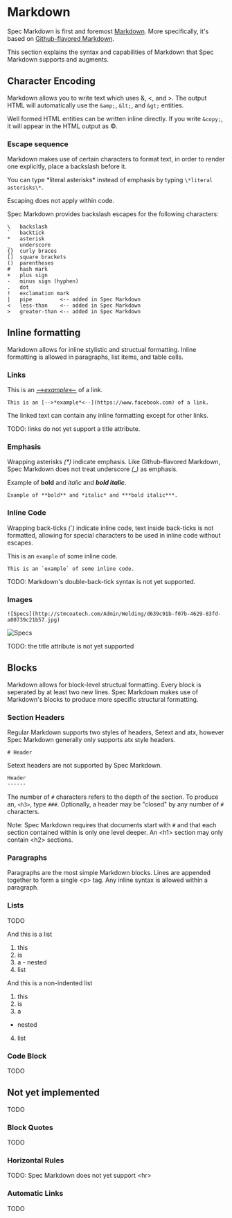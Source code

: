 # Markdown

Spec Markdown is first and foremost [Markdown](http://daringfireball.net/projects/markdown/syntax).
More specifically, it's based on [Github-flavored Markdown](https://help.github.com/articles/github-flavored-markdown/).

This section explains the syntax and capabilities of Markdown that Spec Markdown
supports and augments.


## Character Encoding

Markdown allows you to write text which uses &, <, and >. The output HTML will
automatically use the `&amp;`, `&lt;`, and `&gt;` entities.

Well formed HTML entities can be written inline directly. If you write `&copy;`,
it will appear in the HTML output as &copy;.


### Escape sequence

Markdown makes use of certain characters to format text, in order to render one
explicitly, place a backslash before it.

You can type \*literal asterisks\* instead of emphasis by typing
`\*literal asterisks\*`.

Escaping does not apply within code.

Spec Markdown provides backslash escapes for the following characters:

```
\   backslash
`   backtick
*   asterisk
_   underscore
{}  curly braces
[]  square brackets
()  parentheses
#   hash mark
+   plus sign
-   minus sign (hyphen)
.   dot
!   exclamation mark
|   pipe         <-- added in Spec Markdown
<   less-than    <-- added in Spec Markdown
>   greater-than <-- added in Spec Markdown
```


## Inline formatting

Markdown allows for inline stylistic and structual formatting. Inline
formatting is allowed in paragraphs, list items, and table cells.


### Links

This is an [-->*example*<--](https://www.facebook.com) of a link.

```
This is an [-->*example*<--](https://www.facebook.com) of a link.
```

The linked text can contain any inline formatting except for other links.

TODO: links do not yet support a title attribute.


### Emphasis

Wrapping asterisks *(\*)* indicate emphasis. Like Github-flavored
Markdown, Spec Markdown does not treat underscore *(_)* as emphasis.

Example of **bold** and *italic* and ***bold italic***.

```
Example of **bold** and *italic* and ***bold italic***.
```


### Inline Code

Wrapping back-ticks *(\`)* indicate inline code, text inside back-ticks is not
formatted, allowing for special characters to be used in inline code without
escapes.

This is an `example` of some inline code.

```
This is an `example` of some inline code.
```

TODO: Markdown's double-back-tick syntax is not yet supported.


### Images

```
![Specs](http://stmcoatech.com/Admin/Welding/d639c91b-f07b-4629-83fd-a00739c21b57.jpg)
```

![Specs](http://stmcoatech.com/Admin/Welding/d639c91b-f07b-4629-83fd-a00739c21b57.jpg)

TODO: the title attribute is not yet supported


## Blocks

Markdown allows for block-level structual formatting. Every block is seperated
by at least two new lines. Spec Markdown makes use of Markdown's blocks to
produce more specific structural formatting.


### Section Headers

Regular Markdown supports two styles of headers, Setext and atx, however Spec
Markdown generally only supports atx style headers.

```
# Header
```

Setext headers are not supported by Spec Markdown.

```!
Header
------
```

The number of `#` characters refers to the depth of the section. To produce an,
`<h3>`, type `###`. Optionally, a header may be "closed" by any number of `#`
characters.

Note: Spec Markdown requires that documents start with `#` and that each section
contained within is only one level deeper. An \<h1> section may only contain
\<h2> sections.


### Paragraphs

Paragraphs are the most simple Markdown blocks. Lines are appended together to
form a single \<p> tag. Any inline syntax is allowed within a paragraph.


### Lists

TODO

And this is a list

  1. this
  2. is
  3. a
    - nested
  4. list

And this is a non-indented list

1. this
2. is
3. a
  - nested
4. list


### Code Block

TODO


## Not yet implemented

TODO


### Block Quotes

TODO


### Horizontal Rules

TODO: Spec Markdown does not yet support \<hr>


### Automatic Links

TODO
